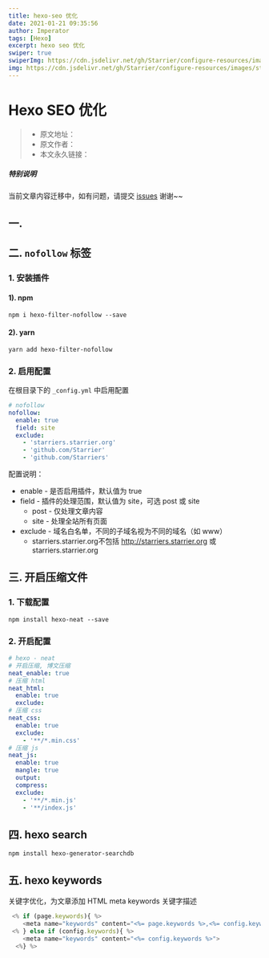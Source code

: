 ```yaml
---
title: hexo-seo 优化
date: 2021-01-21 09:35:56
author: Imperator
tags: [Hexo]
excerpt: hexo seo 优化
swiper: true
swiperImg: https://cdn.jsdelivr.net/gh/Starrier/configure-resources/images/starrier/snow.webp
img: https://cdn.jsdelivr.net/gh/Starrier/configure-resources/images/starrier/fin-series.jpeg
---
```


# Hexo SEO  优化

> * 原文地址：[]()
> * 原文作者：[]()
> * 本文永久链接：[]()

##### **特别说明**

当前文章内容迁移中，如有问题，请提交 [issues](https://github.com/Starrier/starrier.github.io/issues) 谢谢~~

## 一. 

## 二. `nofollow` 标签

### 1. 安装插件

#### 1). npm

```shell script
npm i hexo-filter-nofollow --save
```

#### 2). yarn

```shell script
yarn add hexo-filter-nofollow

```

### 2. 启用配置

在根目录下的 `_config.yml` 中启用配置

```yaml
# nofollow
nofollow:
  enable: true
  field: site
  exclude:
    - 'starriers.starrier.org'
    - 'github.com/Starrier'
    - 'github.com/Starriers'
```

配置说明：

- enable - 是否启用插件，默认值为 true
- field - 插件的处理范围，默认值为 site，可选 post 或 site
  - post - 仅处理文章内容
  - site - 处理全站所有页面
- exclude - 域名白名单，不同的子域名视为不同的域名（如 www）
  - starriers.starrier.org不包括 http://starriers.starrier.org 或 starriers.starrier.org

## 三. 开启压缩文件

### 1. 下载配置

```shell script
npm install hexo-neat --save
```

### 2. 开启配置

```yaml
# hexo - neat
# 开启压缩, 博文压缩
neat_enable: true
# 压缩 html
neat_html:
  enable: true
  exclude:
# 压缩 css
neat_css:
  enable: true
  exclude:
    - '**/*.min.css'
# 压缩 js
neat_js:
  enable: true
  mangle: true
  output:
  compress:
  exclude:
    - '**/*.min.js'
    - '**/index.js'
```

## 四. hexo search

```shell script
npm install hexo-generator-searchdb
```

## 五. hexo keywords

关键字优化，为文章添加 HTML meta keywords 关键字描述

```javascript
 <% if (page.keywords){ %>
    <meta name="keywords" content="<%= page.keywords %>,<%= config.keywords %>">
 <% } else if (config.keywords){ %>
    <meta name="keywords" content="<%= config.keywords %>">
  <%} %>
```
